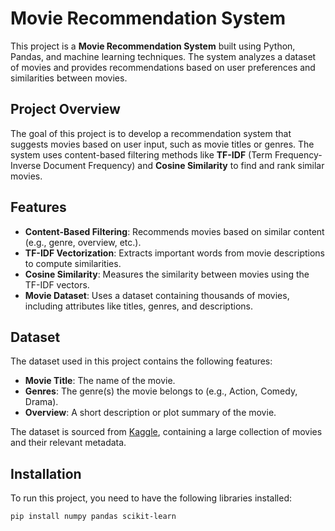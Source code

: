 # Movie Recommendation System

This project is a **Movie Recommendation System** built using Python, Pandas, and machine learning techniques. The system analyzes a dataset of movies and provides recommendations based on user preferences and similarities between movies.

## Project Overview

The goal of this project is to develop a recommendation system that suggests movies based on user input, such as movie titles or genres. The system uses content-based filtering methods like **TF-IDF** (Term Frequency-Inverse Document Frequency) and **Cosine Similarity** to find and rank similar movies.

## Features

- **Content-Based Filtering**: Recommends movies based on similar content (e.g., genre, overview, etc.).
- **TF-IDF Vectorization**: Extracts important words from movie descriptions to compute similarities.
- **Cosine Similarity**: Measures the similarity between movies using the TF-IDF vectors.
- **Movie Dataset**: Uses a dataset containing thousands of movies, including attributes like titles, genres, and descriptions.

## Dataset

The dataset used in this project contains the following features:
- **Movie Title**: The name of the movie.
- **Genres**: The genre(s) the movie belongs to (e.g., Action, Comedy, Drama).
- **Overview**: A short description or plot summary of the movie.

The dataset is sourced from [Kaggle](https://www.kaggle.com), containing a large collection of movies and their relevant metadata.

## Installation

To run this project, you need to have the following libraries installed:

```bash
pip install numpy pandas scikit-learn
